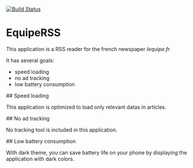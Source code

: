 [![Build Status](https://travis-ci.org/damiengo/WebsiteRSS.svg?branch=master)](https://travis-ci.org/damiengo/WebsiteRSS)

# EquipeRSS

This application is a RSS reader for the french newspaper *lequipe.fr*.

It has several goals:

 * speed loading
 * no ad tracking
 * low battery consumption

## Speed loading

This application is optimized to load only relevant datas in articles.

## No ad tracking

No tracking tool is included in this application.

## Low battery consumption

With dark theme, you can save battery life on your phone by displaying the application with dark colors.